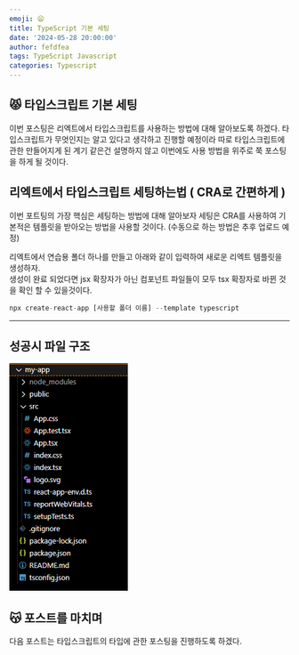```yaml
---
emoji: 😦
title: TypeScript 기본 세팅
date: '2024-05-28 20:00:00'
author: fefdfea
tags: TypeScript Javascript
categories: Typescript
---
```


## 😾 타입스크립트 기본 세팅

이번 포스팅은 리엑트에서 타입스크립트를 사용하는 방법에 대해 알아보도록 하겠다. 타입스크립트가 무엇인지는 알고 있다고 생각하고 진행할 예정이라 따로 타입스크립트에 관한 만들어지게 된 계기 같은건 설명하지 않고 이번에도 사용 방법을 위주로 쭉 포스팅을 하게 될 것이다.

## 리엑트에서 타입스크립트 세팅하는법 ( CRA로 간편하게 )

이번 포트팅의 가장 핵심은 세팅하는 방법에 대해 알아보자 세팅은 CRA를 사용하여 기본적은 템플릿을 받아오는 방법을 사용할 것이다. (수동으로 하는 방법은 추후 업로드 예정)

리엑트에서 연습용 폴더 하나를 만들고 아래와 같이 입력하여 새로운 리엑트 템플릿을 생성하자.
<br>
생성이 완료 되었다면 jsx 확장자가 아닌 컴포넌트 파일들이 모두 tsx 확장자로 바뀐 것을 확인 할 수 있을것이다.

```javascript
npx create-react-app [사용할 폴더 이름] --template typescript
```

<hr>

## 성공시 파일 구조

<img src="./reactFolderDir.png" alt="파일 생성 성공시 구조">

## 😽 포스트를 마치며

다음 포스트는 타입스크립트의 타입에 관한 포스팅을 진행하도록 하겠다.
